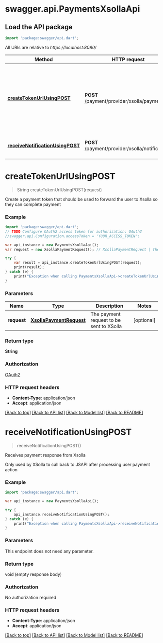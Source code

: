 # swagger.api.PaymentsXsollaApi

## Load the API package
```dart
import 'package:swagger/api.dart';
```

All URIs are relative to *https://localhost:8080/*

Method | HTTP request | Description
------------- | ------------- | -------------
[**createTokenUrlUsingPOST**](PaymentsXsollaApi.md#createTokenUrlUsingPOST) | **POST** /payment/provider/xsolla/payment | Create a payment token that should be used to forward the user to Xsolla so they can complete payment
[**receiveNotificationUsingPOST**](PaymentsXsollaApi.md#receiveNotificationUsingPOST) | **POST** /payment/provider/xsolla/notifications | Receives payment response from Xsolla


# **createTokenUrlUsingPOST**
> String createTokenUrlUsingPOST(request)

Create a payment token that should be used to forward the user to Xsolla so they can complete payment

### Example 
```dart
import 'package:swagger/api.dart';
// TODO Configure OAuth2 access token for authorization: OAuth2
//swagger.api.Configuration.accessToken = 'YOUR_ACCESS_TOKEN';

var api_instance = new PaymentsXsollaApi();
var request = new XsollaPaymentRequest(); // XsollaPaymentRequest | The payment request to be sent to XSolla

try { 
    var result = api_instance.createTokenUrlUsingPOST(request);
    print(result);
} catch (e) {
    print("Exception when calling PaymentsXsollaApi->createTokenUrlUsingPOST: $e\n");
}
```

### Parameters

Name | Type | Description  | Notes
------------- | ------------- | ------------- | -------------
 **request** | [**XsollaPaymentRequest**](XsollaPaymentRequest.md)| The payment request to be sent to XSolla | [optional] 

### Return type

**String**

### Authorization

[OAuth2](../README.md#OAuth2)

### HTTP request headers

 - **Content-Type**: application/json
 - **Accept**: application/json

[[Back to top]](#) [[Back to API list]](../README.md#documentation-for-api-endpoints) [[Back to Model list]](../README.md#documentation-for-models) [[Back to README]](../README.md)

# **receiveNotificationUsingPOST**
> receiveNotificationUsingPOST()

Receives payment response from Xsolla

Only used by XSolla to call back to JSAPI after processing user payment action

### Example 
```dart
import 'package:swagger/api.dart';

var api_instance = new PaymentsXsollaApi();

try { 
    api_instance.receiveNotificationUsingPOST();
} catch (e) {
    print("Exception when calling PaymentsXsollaApi->receiveNotificationUsingPOST: $e\n");
}
```

### Parameters
This endpoint does not need any parameter.

### Return type

void (empty response body)

### Authorization

No authorization required

### HTTP request headers

 - **Content-Type**: application/json
 - **Accept**: application/json

[[Back to top]](#) [[Back to API list]](../README.md#documentation-for-api-endpoints) [[Back to Model list]](../README.md#documentation-for-models) [[Back to README]](../README.md)

